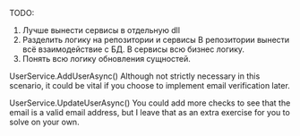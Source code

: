 TODO:
1) Лучше вынести сервисы в отдельную dll
2) Разделить логику на репозитории и сервисы
	В репозитории вынести всё взаимодействие с БД.
	В сервисы всю бизнес логику.
3) Понять всю логику обновления сущностей.

UserService.AddUserAsync()
	Although not strictly necessary in this scenario, it could be vital
	if you choose to implement email verification later.

UserService.UpdateUserAsync()
	You could add more checks to see that the email is a valid email address,
	but I leave that as an extra exercise for you to solve on your own.